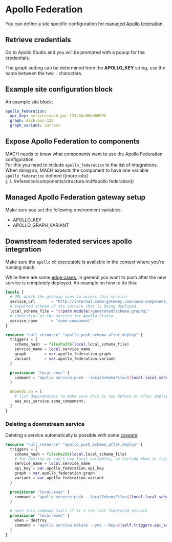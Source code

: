 # Apollo Federation

You can define a site specific configuration for [managed Apollo federation](https://go.apollo.dev/s/managed-federation).

## Retrieve credentials

Go to Apollo Studio and you will be prompted with a popup for the credentials.

The *graph* setting can be determined from the **APOLLO_KEY** string, use the name between the two `:` characters.

## Example site configuration block

An example site block:

```yaml
apollo_federation:
  api_key: service:mach-poc-123:Abc00kHbB89h
  graph: mach-poc-123
  graph_variant: current
```
      
## Expose Apollo Federation to components

MACH needs to know what components want to use the Apollo Federation configuration.<br>
For this you need to include `apollo_federation` to the list of integrations.<br>
When doing so, MACH expects the component to have one variable `apollo_federation` defined ([more info](../../reference/components/structure.md#apollo federation))

## Managed Apollo Federation gateway setup

Make sure you set the following environment variables:

- APOLLO_KEY
- APOLLO_GRAPH_VARIANT

## Downstream federated services apollo integration

Make sure the `apollo` cli executable is available in the context where you're running mach.

While there are some [edge cases](https://www.apollographql.com/docs/federation/managed-federation/deployment/#pushing-configuration-updates-safely),
in general you want to push after the new service is completely deployed. An example on how to do this:

```terraform
locals {
  # URL which the gateway uses to access this service
  service_url       = "http://internal.some-gateway.com/some-component/graphql"
  # Exported schema of the service that is being deployed
  local_schema_file = "${path.module}/generated/schema.graphql"
  # identifier of the service for Apollo Studio
  service_name      = "some-component"
}

resource "null_resource" "apollo_push_schema_after_deploy" {
  triggers = {
    schema_hash  = filesha256(local.local_schema_file)
    service_name = local.service_name
    graph        = var.apollo_federation.graph
    variant      = var.apollo_federation.variant
  }

  provisioner "local-exec" {
    command = "apollo service:push --localSchemaFile=${local.local_schema_file} --key=${var.apollo_federation.api_key} --graph=${var.apollo_federation.graph} --variant=${var.apollo_federation.graph_variant} --serviceName=${local.serviceName} --serviceURL=${local.service_url}"
  }

  depends_on = [
    # list dependencies to make sure this is run before or after deployment of the service, f.e. an ecs service
    aws_ecs_service.some_component,
  ]
}
```

### Deleting a downstream service

Deleting a service automatically is possible with some [caveats](https://github.com/apollographql/apollo-tooling/issues/2115):

```terraform
resource "null_resource" "apollo_push_schema_after_deploy" {
  triggers = {
    schema_hash = filesha256(local.local_schema_file)
    # for destroy we can't use local variables, so include them in triggers
    service_name = local.service_name
    api_key = var.apollo_federation.api_key
    graph = var.apollo_federation.graph
    variant = var.apollo_federation.variant
  }

  provisioner "local-exec" {
    command = "apollo service:push --localSchemaFile=${local.local_schema_file} --key=${var.apollo_federation.api_key} --graph=${var.apollo_federation.graph} --variant=${var.apollo_federation.graph_variant} --serviceName=${local.serviceName} --serviceURL=${local.service_url}"
  }

  # note this command fails if it's the last federated service
  provisioner "local-exec" {
    when = destroy
    command = "apollo service:delete --yes --key=${self.triggers.api_key} --serviceName=${self.triggers.service_name} --variant=${self.triggers.variant} || true"
  }
}
```

